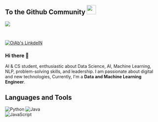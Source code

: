 ## To the Github Community <img src="https://raw.githubusercontent.com/MartinHeinz/MartinHeinz/master/wave.gif" width="30px">
![](https://visitor-badge.laobi.icu/badge?page_id=Hallou-Abdellah)

<br>



<p>
  <a href="https://www.linkedin.com/in/abdellah-hallou/" target="_blank"><img alt="OiAb's LinkdeIN" src="https://img.shields.io/badge/linkedin-%230077B5.svg?&style=for-the-badge&logo=linkedin&logoColor=white" /></a>
</p>

### Hi there 👋

AI & CS student, enthusiastic about Data Science, AI, Machine Learning, NLP, problem-solving skills, and leadership.
I am passionate about digital and new technologies, Currently, I'm a **Data and Machine Learning Engineer**.

## Languages and Tools 

![Python](https://img.shields.io/badge/-Python-black?style=flat-square&logo=Python) 
![Java](https://img.shields.io/badge/-java-E34A86?style=flat-square&logo=java)  
![JavaScript](https://img.shields.io/badge/-javascript-black?style=flat-square&logo=javascript)
